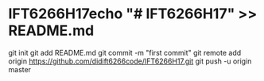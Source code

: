 # IFT6266H17echo "# IFT6266H17" >> README.md
git init
git add README.md
git commit -m "first commit"
git remote add origin https://github.com/didift6266code/IFT6266H17.git
git push -u origin master
